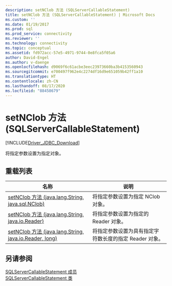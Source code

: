 ```yaml
---
description: setNClob 方法 (SQLServerCallableStatement)
title: setNClob 方法 (SQLServerCallableStatement) | Microsoft Docs
ms.custom: ''
ms.date: 01/19/2017
ms.prod: sql
ms.prod_service: connectivity
ms.reviewer: ''
ms.technology: connectivity
ms.topic: conceptual
ms.assetid: fd972acc-57e5-4971-9744-0e8fca5f05a6
author: David-Engel
ms.author: v-daenge
ms.openlocfilehash: d9069f6c61acbe3eec23973660ba3b4153560943
ms.sourcegitcommit: e700497f962e4c2274df16d9e651059b42ff1a10
ms.translationtype: HT
ms.contentlocale: zh-CN
ms.lasthandoff: 08/17/2020
ms.locfileid: "88458679"
---
```

# <a name="setnclob-method-sqlservercallablestatement"></a>setNClob 方法 (SQLServerCallableStatement)
[!INCLUDE[Driver_JDBC_Download](../../../includes/driver_jdbc_download.md)]

  将指定参数设置为指定对象。  
  
## <a name="overload-list"></a>重载列表  
  
|名称|说明|  
|----------|-----------------|  
|[setNClob 方法 &#40;java.lang.String, java.sql.NClob&#41;](../../../connect/jdbc/reference/setnclob-method-java-lang-string-java-sql-nclob.md)|将指定参数设置为指定 NClob 对象。|  
|[setNClob 方法 &#40;java.lang.String, java.io.Reader&#41;](../../../connect/jdbc/reference/setnclob-method-java-lang-string-java-io-reader.md)|将指定参数设置为指定的 Reader 对象。|  
|[setNClob 方法 &#40;java.lang.String, java.io.Reader, long&#41;](../../../connect/jdbc/reference/setnclob-method-java-lang-string-java-io-reader-long.md)|将指定参数设置为具有指定字符数长度的指定 Reader 对象。|  
  
## <a name="see-also"></a>另请参阅  
 [SQLServerCallableStatement 成员](../../../connect/jdbc/reference/sqlservercallablestatement-members.md)   
 [SQLServerCallableStatement 类](../../../connect/jdbc/reference/sqlservercallablestatement-class.md)  
  
  
